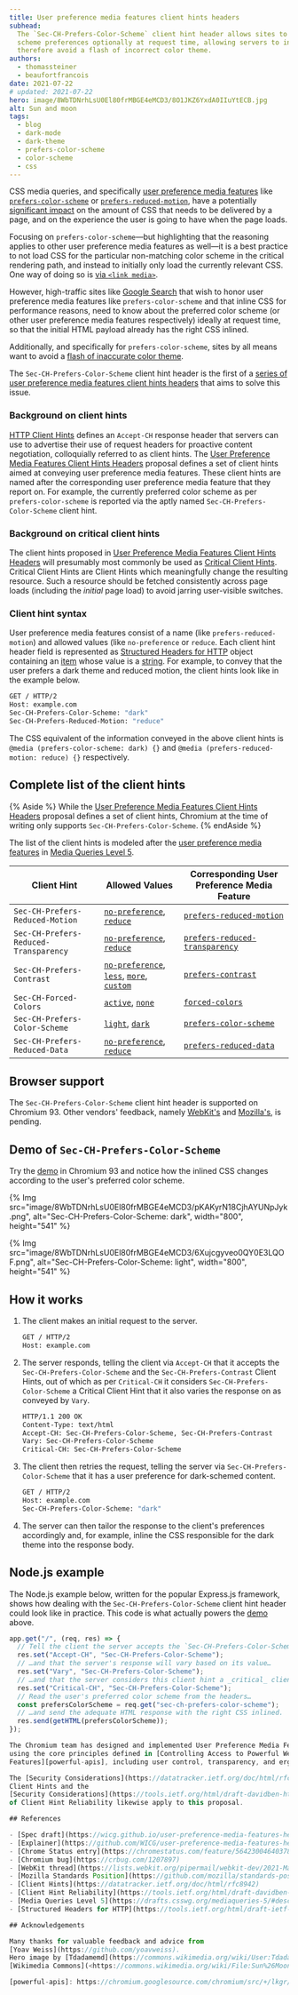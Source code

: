 ```yaml
---
title: User preference media features client hints headers
subhead:
  The `Sec-CH-Prefers-Color-Scheme` client hint header allows sites to obtain the user's color
  scheme preferences optionally at request time, allowing servers to inline the right CSS and
  therefore avoid a flash of incorrect color theme.
authors:
  - thomassteiner
  - beaufortfrancois
date: 2021-07-22
# updated: 2021-07-22
hero: image/8WbTDNrhLsU0El80frMBGE4eMCD3/8O1JKZ6YxdA0IIuYtECB.jpg
alt: Sun and moon
tags:
  - blog
  - dark-mode
  - dark-theme
  - prefers-color-scheme
  - color-scheme
  - css
---
```


CSS media queries, and specifically
[user preference media features](https://drafts.csswg.org/mediaqueries-5/#mf-user-preferences) like
[`prefers-color-scheme`](/prefers-color-scheme/) or
[`prefers-reduced-motion`](/prefers-reduced-motion/), have a potentially
[significant impact](https://webkit.org/blog/8892/dark-mode-in-web-inspector/#:~:text=Implementing%20Dark%20Mode%20took%20over%201%2C000%20lines%20of%20CSS.)
on the amount of CSS that needs to be delivered by a page, and on the experience the user is going
to have when the page loads.

Focusing on `prefers-color-scheme`—but highlighting that the reasoning applies to other user
preference media features as well—it is a best practice to not load CSS for the particular
non-matching color scheme in the critical rendering path, and instead to initially only load the
currently relevant CSS. One way of doing so is
[via `<link media>`](/prefers-color-scheme/#loading-strategy).

However, high-traffic sites like [Google Search](https://www.google.com/) that wish to honor user
preference media features like `prefers-color-scheme` and that inline CSS for performance reasons,
need to know about the preferred color scheme (or other user preference media features respectively)
ideally at request time, so that the initial HTML payload already has the right CSS inlined.

Additionally, and specifically for `prefers-color-scheme`, sites by all means want to avoid a
[flash of inaccurate color theme](https://css-tricks.com/flash-of-inaccurate-color-theme-fart/).

The `Sec-CH-Prefers-Color-Scheme` client hint header is the first of a
[series of user preference media features client hints headers](https://wicg.github.io/user-preference-media-features-headers/)
that aims to solve this issue.

### Background on client hints

[HTTP Client Hints](https://datatracker.ietf.org/doc/html/rfc8942) defines an `Accept-CH` response
header that servers can use to advertise their use of request headers for proactive content
negotiation, colloquially referred to as client hints. The
[User Preference Media Features Client Hints Headers](https://wicg.github.io/user-preference-media-features-headers/)
proposal defines a set of client hints aimed at conveying user preference media features. These
client hints are named after the corresponding user preference media feature that they report on.
For example, the currently preferred color scheme as per `prefers-color-scheme` is reported via the
aptly named `Sec-CH-Prefers-Color-Scheme` client hint.

### Background on critical client hints

The client hints proposed in
[User Preference Media Features Client Hints Headers](https://wicg.github.io/user-preference-media-features-headers/)
will presumably most commonly be used as
[Critical Client Hints](https://tools.ietf.org/html/draft-davidben-http-client-hint-reliability-02).
Critical Client Hints are Client Hints which meaningfully change the resulting resource. Such a
resource should be fetched consistently across page loads (including the _initial_ page load) to
avoid jarring user-visible switches.

### Client hint syntax

User preference media features consist of a name (like `prefers-reduced-motion`) and allowed values
(like `no-preference` or `reduce`. Each client hint header field is represented as
[Structured Headers for HTTP](https://tools.ietf.org/html/draft-ietf-httpbis-header-structure-15)
object containing an
[item](https://tools.ietf.org/html/draft-ietf-httpbis-header-structure-15#section-3.3) whose value
is a [string](https://tools.ietf.org/html/draft-ietf-httpbis-header-structure-15#section-3.3.3). For
example, to convey that the user prefers a dark theme and reduced motion, the client hints look like
in the example below.

```bash
GET / HTTP/2
Host: example.com
Sec-CH-Prefers-Color-Scheme: "dark"
Sec-CH-Prefers-Reduced-Motion: "reduce"
```

The CSS equivalent of the information conveyed in the above client hints is
`@media (prefers-color-scheme: dark) {}` and `@media (prefers-reduced-motion: reduce) {}`
respectively.

## Complete list of the client hints

{% Aside %} While the
[User Preference Media Features Client Hints Headers](https://wicg.github.io/user-preference-media-features-headers/)
proposal defines a set of client hints, Chromium at the time of writing only supports
`Sec-CH-Prefers-Color-Scheme`. {% endAside %}

The list of the client hints is modeled after the
[user preference media features](https://drafts.csswg.org/mediaqueries-5/#mf-user-preferences) in
[Media Queries Level 5](https://drafts.csswg.org/mediaqueries-5/#descdef-media-prefers-color-scheme).

| Client Hint                           | Allowed Values                                                                                                                                                                                                                                                                                                                                                                   | Corresponding User Preference Media Feature                                                             |
| ------------------------------------- | -------------------------------------------------------------------------------------------------------------------------------------------------------------------------------------------------------------------------------------------------------------------------------------------------------------------------------------------------------------------------------- | ------------------------------------------------------------------------------------------------------- |
| `Sec-CH-Prefers-Reduced-Motion`       | [`no-preference`](https://drafts.csswg.org/mediaqueries-5/#valdef-media-prefers-reduced-motion-no-preference), [`reduce`](https://drafts.csswg.org/mediaqueries-5/#valdef-media-prefers-reduced-motion-reduce)                                                                                                                                                                   | [`prefers-reduced-motion`](https://drafts.csswg.org/mediaqueries-5/#prefers-reduced-motion)             |
| `Sec-CH-Prefers-Reduced-Transparency` | [`no-preference`](https://drafts.csswg.org/mediaqueries-5/#valdef-media-prefers-reduced-transparency-no-preference), [`reduce`](https://drafts.csswg.org/mediaqueries-5/#valdef-media-prefers-reduced-transparency-reduce)                                                                                                                                                       | [`prefers-reduced-transparency`](https://drafts.csswg.org/mediaqueries-5/#prefers-reduced-transparency) |
| `Sec-CH-Prefers-Contrast`             | [`no-preference`](https://drafts.csswg.org/mediaqueries-5/#valdef-media-prefers-contrast-no-preference), [`less`](https://drafts.csswg.org/mediaqueries-5/#valdef-media-prefers-contrast-less), [`more`](https://drafts.csswg.org/mediaqueries-5/#valdef-media-prefers-contrast-more), [`custom`](https://drafts.csswg.org/mediaqueries-5/#valdef-media-prefers-contrast-custom) | [`prefers-contrast`](https://drafts.csswg.org/mediaqueries-5/#prefers-contrast)                         |
| `Sec-CH-Forced-Colors`                | [`active`](https://drafts.csswg.org/mediaqueries-5/#valdef-media-forced-colors-active), [`none`](https://drafts.csswg.org/mediaqueries-5/#valdef-media-forced-colors-none)                                                                                                                                                                                                       | [`forced-colors`](https://drafts.csswg.org/mediaqueries-5/#forced-colors)                               |
| `Sec-CH-Prefers-Color-Scheme`         | [`light`](https://drafts.csswg.org/mediaqueries-5/#valdef-media-prefers-color-scheme-light), [`dark`](https://drafts.csswg.org/mediaqueries-5/#valdef-media-prefers-color-scheme-dark)                                                                                                                                                                                           | [`prefers-color-scheme`](https://drafts.csswg.org/mediaqueries-5/#prefers-color-scheme)                 |
| `Sec-CH-Prefers-Reduced-Data`         | [`no-preference`](https://drafts.csswg.org/mediaqueries-5/#valdef-media-prefers-reduced-data-no-preference), [`reduce`](https://drafts.csswg.org/mediaqueries-5/#valdef-media-prefers-reduced-data-reduce)                                                                                                                                                                       | [`prefers-reduced-data`](https://drafts.csswg.org/mediaqueries-5/#prefers-reduced-data)                 |

## Browser support

The `Sec-CH-Prefers-Color-Scheme` client hint header is supported on Chromium&nbsp;93.
Other vendors' feedback, namely [WebKit's](https://lists.webkit.org/pipermail/webkit-dev/2021-May/031856.html)
and [Mozilla's](https://github.com/mozilla/standards-positions/issues/526), is pending.

## Demo of `Sec-CH-Prefers-Color-Scheme`

Try the [demo](https://sec-ch-prefers-color-scheme.glitch.me/) in Chromium&nbsp;93 and notice how
the inlined CSS changes according to the user's preferred color scheme.

{% Img src="image/8WbTDNrhLsU0El80frMBGE4eMCD3/pKAKyrN18CjhAYUNpJyk.png", alt="Sec-CH-Prefers-Color-Scheme: dark", width="800", height="541" %}

{% Img src="image/8WbTDNrhLsU0El80frMBGE4eMCD3/6Xujcgyveo0QY0E3LQOF.png", alt="Sec-CH-Prefers-Color-Scheme: light", width="800", height="541" %}

## How it works

1. The client makes an initial request to the server.
   ```bash
   GET / HTTP/2
   Host: example.com
   ```
1. The server responds, telling the client via `Accept-CH` that it accepts the
   `Sec-CH-Prefers-Color-Scheme` and the `Sec-CH-Prefers-Contrast` Client Hints, out of which as per
   `Critical-CH` it considers `Sec-CH-Prefers-Color-Scheme` a Critical Client Hint that it also
   varies the response on as conveyed by `Vary`.
   ```bash
   HTTP/1.1 200 OK
   Content-Type: text/html
   Accept-CH: Sec-CH-Prefers-Color-Scheme, Sec-CH-Prefers-Contrast
   Vary: Sec-CH-Prefers-Color-Scheme
   Critical-CH: Sec-CH-Prefers-Color-Scheme
   ```
1. The client then retries the request, telling the server via `Sec-CH-Prefers-Color-Scheme` that it
   has a user preference for dark-schemed content.
   ```bash
   GET / HTTP/2
   Host: example.com
   Sec-CH-Prefers-Color-Scheme: "dark"
   ```
1. The server can then tailor the response to the client's preferences accordingly and, for example,
   inline the CSS responsible for the dark theme into the response body.

## Node.js example

The Node.js example below, written for the popular Express.js framework, shows how
dealing with the `Sec-CH-Prefers-Color-Scheme` client hint header could look like in practice.
This code is what actually powers the [demo](#demo-of-sec-ch-prefers-color-scheme) above.

```js
app.get("/", (req, res) => {
  // Tell the client the server accepts the `Sec-CH-Prefers-Color-Scheme` client hint…
  res.set("Accept-CH", "Sec-CH-Prefers-Color-Scheme");
  // …and that the server's response will vary based on its value…
  res.set("Vary", "Sec-CH-Prefers-Color-Scheme");
  // …and that the server considers this client hint a _critical_ client hint.
  res.set("Critical-CH", "Sec-CH-Prefers-Color-Scheme");
  // Read the user's preferred color scheme from the headers…
  const prefersColorScheme = req.get("sec-ch-prefers-color-scheme");
  // …and send the adequate HTML response with the right CSS inlined.
  res.send(getHTML(prefersColorScheme));
});

The Chromium team has designed and implemented User Preference Media Features Client Hints Headers
using the core principles defined in [Controlling Access to Powerful Web Platform
Features][powerful-apis], including user control, transparency, and ergonomics.

The [Security Considerations](https://datatracker.ietf.org/doc/html/rfc8942#section-4) of HTTP
Client Hints and the
[Security Considerations](https://tools.ietf.org/html/draft-davidben-http-client-hint-reliability-02#section-5)
of Client Hint Reliability likewise apply to this proposal.

## References

- [Spec draft](https://wicg.github.io/user-preference-media-features-headers/)
- [Explainer](https://github.com/WICG/user-preference-media-features-headers#readme)
- [Chrome Status entry](https://chromestatus.com/feature/5642300464037888)
- [Chromium bug](https://crbug.com/1207897)
- [WebKit thread](https://lists.webkit.org/pipermail/webkit-dev/2021-May/031856.html)
- [Mozilla Standards Position](https://github.com/mozilla/standards-positions/issues/526)
- [Client Hints](https://datatracker.ietf.org/doc/html/rfc8942)
- [Client Hint Reliability](https://tools.ietf.org/html/draft-davidben-http-client-hint-reliability-02)
- [Media Queries Level 5](https://drafts.csswg.org/mediaqueries-5/#descdef-media-prefers-color-scheme)
- [Structured Headers for HTTP](https://tools.ietf.org/html/draft-ietf-httpbis-header-structure-19)

## Acknowledgements

Many thanks for valuable feedback and advice from
[Yoav Weiss](https://github.com/yoavweiss).
Hero image by [Tdadamemd](https://commons.wikimedia.org/wiki/User:Tdadamemd) on
[Wikimedia Commons](<https://commons.wikimedia.org/wiki/File:Sun%26Moon_apparent_sizes_(min-max_halved).jpg>).

[powerful-apis]: https://chromium.googlesource.com/chromium/src/+/lkgr/docs/security/permissions-for-powerful-web-platform-features.md

